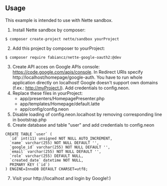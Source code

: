 ## Usage

This example is intended to use with Nette sandbox.

1. Install Nette sandbox by composer:
```
$ composer create-project nette/sandbox yourProject
```
2. Add this project by composer to yourProject:
```
$ composer require fabiancz/nette-google-oauth2:@dev
```
3. Create API acces on Google APIs console: https://code.google.com/apis/console. In Redirect URIs specify http://localhost/homepage/google-auth. You have to run whole application directly on localhost! Google doesn't support own domains (f.ex.: http://myProject.l). Add credentials to config.neon.
4.  Replace these files in yourProject:
	- app/presenters/HomepagePresenter.php
	- app/templates/Homepage/default.latte
	- app/config/config.neon
5. Disable loading of config.neon.localhost by removing corresponding line in bootstrap.php
6. Create database and table "user" and add credentials to config.neon
```mysql
CREATE TABLE `user` (
  `id` int(11) unsigned NOT NULL AUTO_INCREMENT,
  `name` varchar(255) NOT NULL DEFAULT '',
  `google_id` varchar(255) NOT NULL DEFAULT '',
  `email` varchar(255) NOT NULL DEFAULT '',
  `role` varchar(255) DEFAULT NULL,
  `created_date` datetime NOT NULL,
  PRIMARY KEY (`id`)
) ENGINE=InnoDB DEFAULT CHARSET=utf8;
```
7. Visit your http://localhost and login by Google!:)
